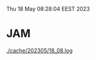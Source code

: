 Thu 18 May 08:28:04 EEST 2023
# JAM
<a href='./cache/202305/18_08.log'>./cache/202305/18_08.log</a>
